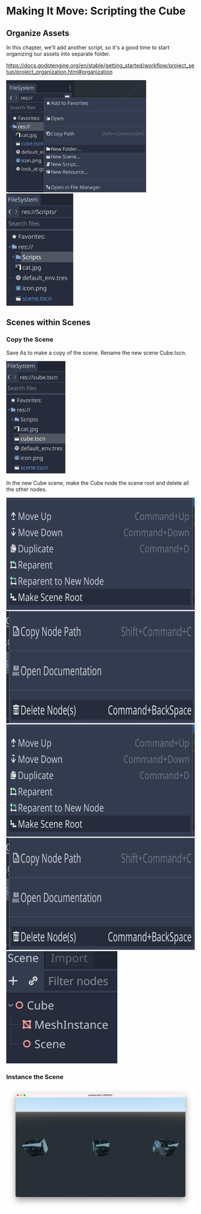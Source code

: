 # Making It Move: Scripting the Cube

## Organize Assets

In this chapter, we'll add another script, so it's a good time to start organizing our assets into separate folder.

https://docs.godotengine.org/en/stable/getting_started/workflow/project_setup/project_organization.html#organization

<img src="images/newfolder.png" height="300">
<img src="images/scriptsfolder.png" height="300">

## Scenes within Scenes

### Copy the Scene

Save As to make a copy of the scene. Rename the new scene Cube.tscn.

<img src="images/cubetscn.png" height="300">


In the new Cube scene, make the Cube node the scene root and delete all the other nodes.

<img src="images/makeroot.png" height="300">
<img src="images/deletenode.png" height="300">

<img src="images/makeroot.png" height="300">
<img src="images/deletenode.png" height="300">

<img src="images/cubescene.png" height="300">

### Instance the Scene

<img src="images/playcubes.png">


